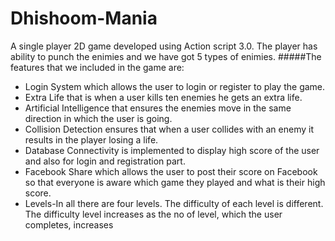 # Dhishoom-Mania
A single player 2D game developed using Action script 3.0. The player has ability to punch the enimies and we have got 5 types of enimies.
#####The features that we included in the game are:
 - Login System which allows the user to login or register to play the game.
 - Extra Life that is when a user kills ten enemies he gets an extra life.
 - Artificial Intelligence that ensures the enemies move in the same direction in which the user is going.
 - Collision Detection ensures that when a user collides with an enemy it results in the player losing a life.
 - Database Connectivity is implemented to display high score of the user and also for login and registration part.
 - Facebook Share which allows the user to post their score on Facebook so that everyone is aware which game they played and what is their high score.
 - Levels-In all there are four levels. The difficulty of each level is different. The difficulty level increases as the no of level, which the user completes, increases
